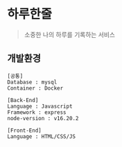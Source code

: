 # 하루한줄
> 소중한 나의 하루를 기록하는 서비스

## 개발환경
```
[공통]
Database : mysql
Container : Docker

[Back-End]
Language : Javascript
Framework : express
node-version : v16.20.2

[Front-End]
Language : HTML/CSS/JS
```

